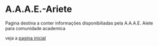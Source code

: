 # A.A.A.E.-Ariete
 Pagina destina a conter informações disponibiliadas pela A.A.A.E. Aíete  para comunidade academica

 veja a [pagina inicial](inde.html)